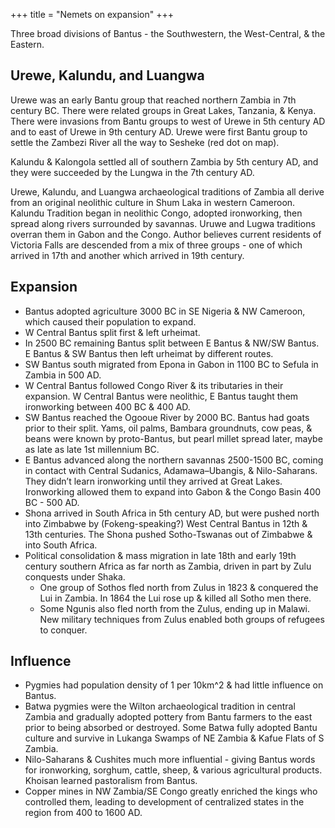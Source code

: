 +++
title = "Nemets on expansion"
+++

Three broad divisions of Bantus - the Southwestern, the West-Central, & the Eastern. 

## Urewe, Kalundu, and Luangwa
Urewe was an early Bantu group that reached northern Zambia in 7th century BC. There were related groups in Great Lakes, Tanzania, & Kenya. There were invasions from Bantu groups to west of Urewe in 5th century AD and to east of Urewe in 9th century AD. Urewe were first Bantu group to settle the Zambezi River all the way to Sesheke (red dot on map). 

Kalundu & Kalongola settled all of southern Zambia by 5th century AD, and they were succeeded by the Lungwa in the 7th century AD. 

Urewe, Kalundu, and Luangwa archaeological traditions of Zambia all derive from an original neolithic culture in Shum Laka in western Cameroon. Kalundu Tradition began in neolithic Congo, adopted ironworking, then spread along rivers surrounded by savannas. Uruwe and Lugwa traditions overran them in Gabon and the Congo. Author believes current residents of Victoria Falls are descended from a mix of three groups - one of which arrived in 17th and another which arrived in 19th century.

## Expansion
- Bantus adopted agriculture 3000 BC in SE Nigeria & NW Cameroon, which caused their population to expand. 
- W Central Bantus split first & left urheimat. 
- In 2500 BC remaining Bantus split between E Bantus & NW/SW Bantus. E Bantus & SW Bantus then left urheimat by different routes. 
- SW Bantus south migrated from Epona in Gabon in 1100 BC to Sefula in Zambia in 500 AD. 
- W Central Bantus followed Congo River & its tributaries in their expansion. W Central Bantus were neolithic, E Bantus taught them ironworking between 400 BC & 400 AD. 
- SW Bantus reached the Ogooue River by 2000 BC. Bantus had goats prior to their split. Yams, oil palms, Bambara groundnuts, cow peas, & beans were known by proto-Bantus, but pearl millet spread later, maybe as late as late 1st millennium BC.
- E Bantus advanced along the northern savannas 2500-1500 BC, coming in contact with Central Sudanics, Adamawa–Ubangis, & Nilo-Saharans. They didn’t learn ironworking until they arrived at Great Lakes. Ironworking allowed them to expand into Gabon & the Congo Basin 400 BC - 500 AD.
- Shona arrived in South Africa in 5th century AD, but were pushed north into Zimbabwe by (Fokeng-speaking?) West Central Bantus in 12th & 13th centuries. The Shona pushed Sotho-Tswanas out of Zimbabwe & into South Africa. 
- Political consolidation & mass migration in late 18th and early 19th century southern Africa as far north as Zambia, driven in part by Zulu conquests under Shaka.
  - One group of Sothos fled north from Zulus in 1823 & conquered the Lui in Zambia. In 1864 the Lui rose up & killed all Sotho men there. 
  - Some Ngunis also fled north from the Zulus, ending up in Malawi. New military techniques from Zulus enabled both groups of refugees to conquer.

## Influence
- Pygmies had population density of 1 per 10km^2 & had little influence on Bantus. 
- Batwa pygmies were the Wilton archaeological tradition in central Zambia and gradually adopted pottery from Bantu farmers to the east prior to being absorbed or destroyed. Some Batwa fully adopted Bantu culture and survive in Lukanga Swamps of NE Zambia & Kafue Flats of S Zambia.
- Nilo-Saharans & Cushites much more influential - giving Bantus words for ironworking, sorghum, cattle, sheep, & various agricultural products. Khoisan learned pastoralism from Bantus.
- Copper mines in NW Zambia/SE Congo greatly enriched the kings who controlled them, leading to development of centralized states in the region from 400 to 1600 AD.
